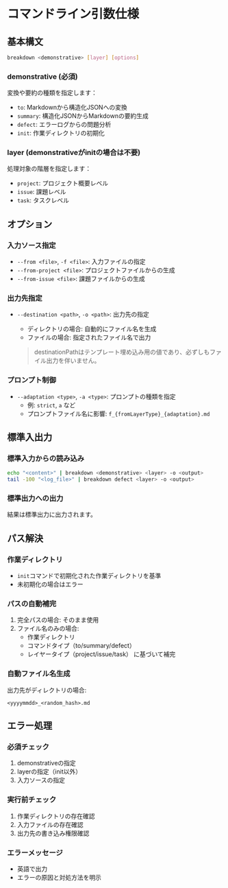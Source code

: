 # コマンドライン引数仕様

## 基本構文

```bash
breakdown <demonstrative> [layer] [options]
```

### demonstrative (必須)

変換や要約の種類を指定します：

- `to`: Markdownから構造化JSONへの変換
- `summary`: 構造化JSONからMarkdownの要約生成
- `defect`: エラーログからの問題分析
- `init`: 作業ディレクトリの初期化

### layer (demonstrativeがinitの場合は不要)

処理対象の階層を指定します：

- `project`: プロジェクト概要レベル
- `issue`: 課題レベル
- `task`: タスクレベル

## オプション

### 入力ソース指定

- `--from <file>`, `-f <file>`: 入力ファイルの指定
- `--from-project <file>`: プロジェクトファイルからの生成
- `--from-issue <file>`: 課題ファイルからの生成

### 出力先指定

- `--destination <path>`, `-o <path>`: 出力先の指定
  - ディレクトリの場合: 自動的にファイル名を生成
  - ファイルの場合: 指定されたファイル名で出力
  
  > destinationPathはテンプレート埋め込み用の値であり、必ずしもファイル出力を伴いません。

### プロンプト制御

- `--adaptation <type>`, `-a <type>`: プロンプトの種類を指定
  - 例: `strict`, `a` など
  - プロンプトファイル名に影響: `f_{fromLayerType}_{adaptation}.md`

## 標準入出力

### 標準入力からの読み込み

```bash
echo "<content>" | breakdown <demonstrative> <layer> -o <output>
tail -100 "<log_file>" | breakdown defect <layer> -o <output>
```

### 標準出力への出力

結果は標準出力に出力されます。

## パス解決

### 作業ディレクトリ

- `init`コマンドで初期化された作業ディレクトリを基準
- 未初期化の場合はエラー

### パスの自動補完

1. 完全パスの場合: そのまま使用
2. ファイル名のみの場合:
   - 作業ディレクトリ
   - コマンドタイプ（to/summary/defect）
   - レイヤータイプ（project/issue/task） に基づいて補完

### 自動ファイル名生成

出力先がディレクトリの場合:

```
<yyyymmdd>_<random_hash>.md
```

## エラー処理

### 必須チェック

1. demonstrativeの指定
2. layerの指定（init以外）
3. 入力ソースの指定

### 実行前チェック

1. 作業ディレクトリの存在確認
2. 入力ファイルの存在確認
3. 出力先の書き込み権限確認

### エラーメッセージ

- 英語で出力
- エラーの原因と対処方法を明示

